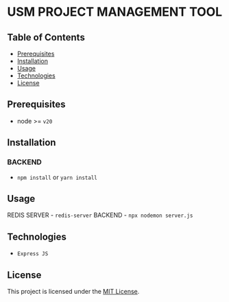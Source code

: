 # USM PROJECT MANAGEMENT TOOL

## Table of Contents

- [Prerequisites](#prerequisites)
- [Installation](#installation)
- [Usage](#usage)
- [Technologies](#Technologies)
- [License](#license)

## Prerequisites

- node >= `v20`

## Installation

### BACKEND

- `npm install` or `yarn install`

## Usage

REDIS SERVER - `redis-server`
BACKEND - `npx nodemon server.js`

## Technologies

- `Express JS`

## License

This project is licensed under the [MIT License](LICENSE).

